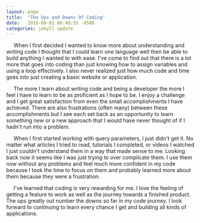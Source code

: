 ```yaml
---
layout: page
title:  "The Ups and Downs Of Coding"
date:   2016-08-02 08:48:55 -0500
categories: jekyll update
---
```

&nbsp;&nbsp;&nbsp;&nbsp;&nbsp;When I first decided I wanted to know more about understanding and writing code I thought that I could learn one language well then be able to build anything I wanted to with ease. I've come to find out that there is a lot more that goes into coding than just knowing how to assign variables and using a loop effectively. I also never realized just how much code and time goes into just creating a basic website or application.

&nbsp;&nbsp;&nbsp;&nbsp;&nbsp;The more I learn about writing code and being a developer the more I feel I have to learn to be as proficient as I hope to be. I enjoy a challenge and I get great satisfaction from even the small accomplishments I have achieved. There are also frustrations (often many) between these accomplishments but I see each set back as an opportunity to learn something new or a new approach that I would have never thought of if I hadn't run into a problem.

&nbsp;&nbsp;&nbsp;&nbsp;&nbsp;When I first started working with query parameters, I just didn't get it. No matter what articles I tried to read, tutorials I completed, or videos I watched I just couldn't understand them in a way that made sense to me. Looking back now it seems like I was just trying to over complicate them. I use them now without any problems and feel much more confident in my code because I took the time to focus on them and probably learned more about them because they were a frustration.

&nbsp;&nbsp;&nbsp;&nbsp;&nbsp;I've learned that coding is very rewarding for me. I love the feeling of getting a feature to work as well as the journey towards a finished product. The ups greatly out number the downs so far in my code journey. I look forward to continuing to learn every chance I get and building all kinds of applications.